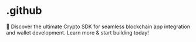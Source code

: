# .github
🚀 Discover the ultimate Crypto SDK for seamless blockchain app integration and wallet development. Learn more &amp; start building today!
